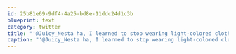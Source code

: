 ```yaml
---
id: 25b81e69-9df4-4a25-bd8e-11ddc24d1c3b
blueprint: text
category: twitter
title: "'@Juicy_Nesta ha, I learned to stop wearing light-colored clothing if I was going for Mad Mango curry noodle bowls"
caption: "'@Juicy_Nesta ha, I learned to stop wearing light-colored clothing if I was going for Mad Mango curry noodle bowls"
---
```

